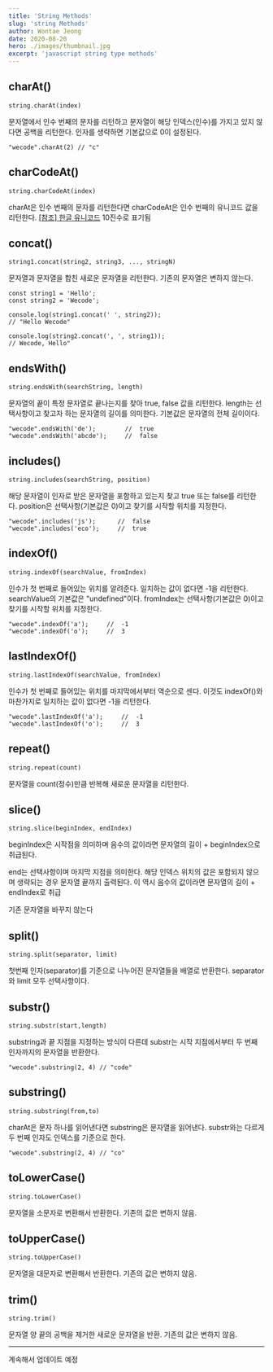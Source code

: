 ```yaml
---
title: 'String Methods'
slug: 'string Methods'
author: Wontae Jeong
date: 2020-08-20
hero: ./images/thumbnail.jpg
excerpt: 'javascript string type methods'
---
```


## charAt()

`string.charAt(index)`

문자열에서 인수 번째의 문자를 리턴하고 문자열이 해당 인덱스(인수)를 가지고 있지 않다면 공백을 리턴한다.
인자를 생략하면 기본값으로 0이 설정된다.

```
"wecode".charAt(2) // "c"
```

## charCodeAt()

`string.charCodeAt(index)`

charAt은 인수 번째의 문자를 리턴한다면
charCodeAt은 인수 번째의 유니코드 값을 리턴한다.
[[참조] 한글 유니코드](http://www.unicode.org/charts/PDF/UAC00.pdf) 10진수로 표기됨

## concat()

`string1.concat(string2, string3, ..., stringN)`

문자열과 문자열을 합친 새로운 문자열을 리턴한다.
기존의 문자열은 변하지 않는다.

```
const string1 = 'Hello';
const string2 = 'Wecode';

console.log(string1.concat(' ', string2));
// "Hello Wecode"

console.log(string2.concat(', ', string1));
// Wecode, Hello"

```

## endsWith()

`string.endsWith(searchString, length)`

문자열의 끝이 특정 문자열로 끝나는지를 찾아 true, false 값을 리턴한다.
length는 선택사항이고 찾고자 하는 문자열의 길이를 의미한다.
기본값은 문자열의 전체 길이이다.

```
"wecode".endsWith('de');        //  true
"wecode".endsWith('abcde');     //  false
```

## includes()

`string.includes(searchString, position)`

해당 문자열이 인자로 받은 문자열을 포함하고 있는지 찾고 true 또는 false를 리턴한다.
position은 선택사항(기본값은 0)이고 찾기를 시작할 위치를 지정한다.

```
"wecode".includes('js');      //  false
"wecode".includes('eco');     //  true
```

## indexOf()

`string.indexOf(searchValue, fromIndex)`

인수가 첫 번째로 들어있는 위치를 알려준다.
일치하는 값이 없다면 -1을 리턴한다.
searchValue의 기본값은 "undefined"이다.
fromIndex는 선택사항(기본값은 0)이고 찾기를 시작할 위치를 지정한다.

```
"wecode".indexOf('a');     //  -1
"wecode".indexOf('o');     //  3
```

## lastIndexOf()

`string.lastIndexOf(searchValue, fromIndex)`

인수가 첫 번째로 들어있는 위치를 마지막에서부터 역순으로 센다.
이것도 indexOf()와 마찬가지로 일치하는 값이 없다면 -1을 리턴한다.

```
"wecode".lastIndexOf('a');     //  -1
"wecode".lastIndexOf('o');     //  3
```

## repeat()

`string.repeat(count)`

문자열을 count(정수)만큼 반복해 새로운 문자열을 리턴한다.

## slice()

`string.slice(beginIndex, endIndex)`

beginIndex은 시작점을 의미하며 음수의 값이라면
문자열의 길이 + beginIndex으로 취급된다.

end는 선택사항이며 마지막 지점을 의미한다.
해당 인덱스 위치의 값은 포함되지 않으며 생략되는 경우 문자열 끝까지 출력된다.
이 역시 음수의 값이라면 문자열의 길이 + endIndex로 취급

기존 문자열을 바꾸지 않는다

## split()

`string.split(separator, limit)`

첫번째 인자(separator)를 기준으로 나누어진 문자열들을 배열로 반환한다.
separator와 limit 모두 선택사항이다.

## substr()

`string.substr(start,length)`

substring과 끝 지점을 지정하는 방식이 다른데
substr는 시작 지점에서부터 두 번째 인자까지의 문자열을 반환한다.

```
"wecode".substring(2, 4) // "code"
```

## substring()

`string.substring(from,to)`

charAt은 문자 하나를 읽어낸다면 substring은 문자열을 읽어낸다.
substr와는 다르게 두 번째 인자도 인덱스를 기준으로 한다.

```
"wecode".substring(2, 4) // "co"
```

## toLowerCase()

`string.toLowerCase()`

문자열을 소문자로 변환해서 반환한다. 기존의 값은 변하지 않음.

## toUpperCase()

`string.toUpperCase()`

문자열을 대문자로 변환해서 반환한다. 기존의 값은 변하지 않음.

## trim()

`string.trim()`

문자열 양 끝의 공백을 제거한 새로운 문자열을 반환. 기존의 값은 변하지 않음.

---

계속해서 업데이트 예정
